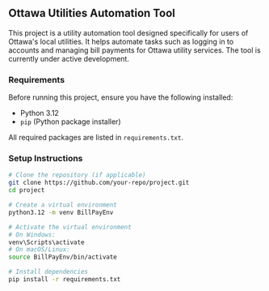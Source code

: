 ## Ottawa Utilities Automation Tool

This project is a utility automation tool designed specifically for users of Ottawa's local utilities. It helps automate tasks such as logging in to accounts and managing bill payments for Ottawa utility services. The tool is currently under active development.

### Requirements
Before running this project, ensure you have the following installed:
- Python 3.12
- `pip` (Python package installer)

All required packages are listed in `requirements.txt`.

### Setup Instructions

```bash
# Clone the repository (if applicable)
git clone https://github.com/your-repo/project.git
cd project

# Create a virtual environment
python3.12 -m venv BillPayEnv

# Activate the virtual environment
# On Windows:
venv\Scripts\activate
# On macOS/Linux:
source BillPayEnv/bin/activate

# Install dependencies
pip install -r requirements.txt